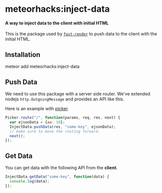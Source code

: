 # meteorhacks:inject-data

#### A way to inject data to the client with initial HTML

This is the package used by [`fast-render`](https://github.com/meteorhacks/fast-render) to push data to the client with the initial HTML.

## Installation

meteor add meteorhacks:inject-data

## Push Data

We need to use this package with a server side router. We've extended nodejs `http.OutgoingMessage` and provides an API like this.

Here is an example with [picker](https://github.com/meteorhacks/picker).

```js
Picker.route("/", function(params, req, res, next) {
  var ejsonData = {aa: 10};
  InjectData.pushData(res, "some-key", ejsonData);
  // make sure to move the routing forward.
  next();
});
```

## Get Data

You can get data with the following API from the **client**.

```js
InjectData.getData("some-key", function(data) {
  console.log(data);
});
```
